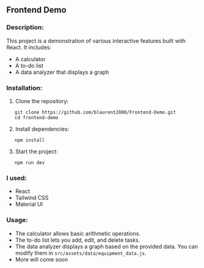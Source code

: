 ## Frontend Demo

### Description:
This project is a demonstration of various interactive features built with React. It includes:
- A calculator
- A to-do list
- A data analyzer that displays a graph

### Installation:
1. Clone the repository:
```
   git clone https://github.com/blaurent2000/Frontend-Demo.git
   cd frontend-demo
```

2. Install dependencies:
```
   npm install
```
3. Start the project:
```
   npm run dev
```

### I used:
- React
- Tailwind CSS
- Material UI

### Usage:
- The calculator allows basic arithmetic operations.
- The to-do list lets you add, edit, and delete tasks.
- The data analyzer displays a graph based on the provided data. You can modify them in ```src/assets/data/equipment_data.js```.
- More will come soon
